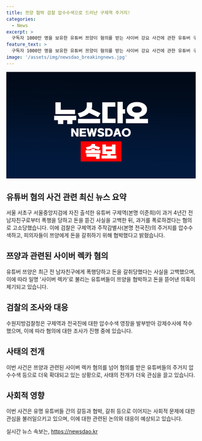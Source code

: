 ```yaml
---
title: 쯔양 협박 검찰 압수수색으로 드러난 구제역 주거지!
categories:
  - News
excerpt: >
  구독자 1000만 명을 보유한 유튜버 쯔양이 혐의를 받는 사이버 강요 사건에 관한 유튜버 구제역과 주작감별사 주거지 압수수색이 진행되었다. 법원은 피의자들이 쯔양을 협박하고 금품을 갈취하려 한 증거를 발견했다. 이에 대한 수사가 진행되는 가운데, 쯔양이 전 남자친구에게 폭행을 당했고 돈을 뜯긴 사실을 고백함에 따라 사이버 렉카 관련 의혹도 불거졌다.
feature_text: >
  구독자 1000만 명을 보유한 유튜버 쯔양이 혐의를 받는 사이버 강요 사건에 관한 유튜버 구제역과 주작감별사 주거지 압수수색이 진행되었다. 법원은 피의자들이 쯔양을 협박하고 금품을 갈취하려 한 증거를 발견했다. 이에 대한 수사가 진행되는 가운데, 쯔양이 전 남자친구에게 폭행을 당했고 돈을 뜯긴 사실을 고백함에 따라 사이버 렉카 관련 의혹도 불거졌다.
image: '/assets/img/newsdao_breakingnews.jpg'
---
```


<p><img src="/assets/img/newsdao_breakingnews.jpg" alt="bookingtag 속보" /></p>

<h2 data-ke-size="size26">유튜버 혐의 사건 관련 최신 뉴스 요약</h2>

<p data-ke-size="size16">서울 서초구 서울중앙지검에 자진 출석한 유튜버 구제역(본명 이준희)이 과거 4년간 전 남자친구로부터 폭행을 당하고 돈을 뜯긴 사실을 고백한 뒤, 과거를 폭로하겠다는 혐의로 고소당했습니다. 이에 검찰은 구제역과 주작감별사(본명 전국진)의 주거지를 압수수색하고, 피의자들이 쯔양에게 돈을 갈취하기 위해 협박했다고 밝혔습니다.</p>

<h2 data-ke-size="size26">쯔양과 관련된 사이버 렉카 혐의</h2>

<p data-ke-size="size16">유튜버 쯔양은 최근 전 남자친구에게 폭행당하고 돈을 갈취당했다는 사실을 고백했으며, 이에 따라 일명 '사이버 렉카'로 불리는 유튜버들이 쯔양을 협박하고 돈을 뜯어낸 의혹이 제기되고 있습니다.</p>

<h2 data-ke-size="size26">검찰의 조사와 대응</h2>

<p data-ke-size="size16">수원지방검찰청은 구제역과 전국진에 대한 압수수색 영장을 발부받아 강제수사에 착수했으며, 이에 따라 혐의에 대한 조사가 진행 중에 있습니다.</p>

<h2 data-ke-size="size26">사태의 전개</h2>

<p data-ke-size="size16">이번 사건은 쯔양과 관련된 사이버 렉카 혐의를 넘어 혐의를 받은 유튜버들의 주거지 압수수색 등으로 더욱 확대되고 있는 상황으로, 사태의 전개가 더욱 관심을 끌고 있습니다.</p>

<h2 data-ke-size="size26">사회적 영향</h2>

<p data-ke-size="size16">이번 사건은 유명 유튜버들 간의 갈등과 협박, 갈취 등으로 이어지는 사회적 문제에 대한 관심을 불러일으키고 있으며, 이에 대한 관련된 논의와 대응이 예상되고 있습니다.</p>
실시간 뉴스 속보는, <a href="https://newsdao.kr" rel="dofollow">https://newsdao.kr</a>


